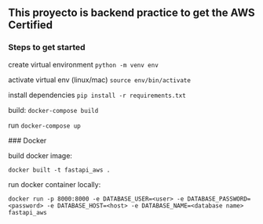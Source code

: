 ## This proyecto is backend practice to get the AWS Certified

### Steps to get started

create virtual environment
`python -m venv env`

activate virtual env (linux/mac)
`source env/bin/activate`

install dependencies
`pip install -r requirements.txt`

build:
`docker-compose build `

run
`docker-compose up`

### Docker

build docker image:

```
docker built -t fastapi_aws .

```

run docker container locally:

```
docker run -p 8000:8000 -e DATABASE_USER=<user> -e DATABASE_PASSWORD=<password> -e DATABASE_HOST=<host> -e DATABASE_NAME=<database name> fastapi_aws
```
